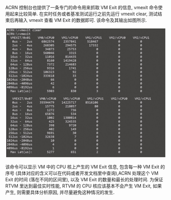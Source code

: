 
ACRN 控制台也提供了一条专门的命令用来抓取 VM Exit 的信息, vmexit 命令使用起来比较简单. 在实时任务或者基准测试运行之前先运行 vmexit clear, 测试结束后再输入 vmexit 查看 VM Exit 的数据即可. 该命令及其输出如图所示.

![2024-10-24-19-00-09.png](./images/2024-10-24-19-00-09.png)

该命令可以显示 VM 中的 CPU 核上产生的 VM Exit 信息, 包含每一种 VM Exit 的序号 (具体对应的含义可以在代码或者开发文档里中查询)​,ACRN 处理这个 VM Exit 的时间 (落在不同的区间里)​, 以及 VM Exit 的数量和最长的处理时间. 为保证 RTVM 里达到最佳实时性能, RTVM 的 CPU 核应该基本不会产生 VM Exit, 如果产生, 则需要具体分析原因, 并尽量避免这种情况的发生.

